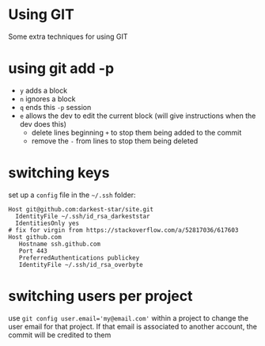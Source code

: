 # Using GIT

Some extra techniques for using GIT

# using git add -p

* `y` adds a block
* `n` ignores a block
* `q` ends this `-p` session
* `e` allows the dev to edit the current block (will give instructions when the
  dev does this)
  * delete lines beginning `+` to stop them being added to the commit
  * remove the `-` from lines to stop them being deleted

# switching keys

set up a `config` file in the `~/.ssh` folder:

```
Host git@github.com:darkest-star/site.git
  IdentityFile ~/.ssh/id_rsa_darkeststar
  IdentitiesOnly yes
# fix for virgin from https://stackoverflow.com/a/52817036/617603
Host github.com
   Hostname ssh.github.com
   Port 443
   PreferredAuthentications publickey
   IdentityFile ~/.ssh/id_rsa_overbyte
```

# switching users per project

use `git config user.email='my@email.com'` within a project to change the user
email for that project. If that email is associated to another account, the
commit will be credited to them

